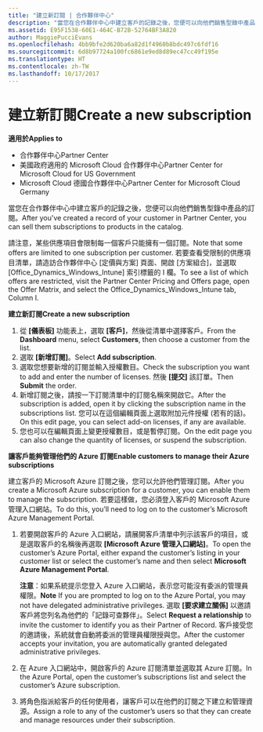 ```yaml
---
title: "建立新訂閱 | 合作夥伴中心"
description: "當您在合作夥伴中心中建立客戶的記錄之後，您便可以向他們銷售型錄中產品的訂閱。"
ms.assetid: E95F1538-60E1-464C-B72B-52764BF3A820
author: MaggiePucciEvans
ms.openlocfilehash: 4bb9bfe2d620ba6a82d1f4960b8bdc497c6fdf16
ms.sourcegitcommit: 6d8b97724a100fc6861e9ed8d89ec47cc49f195e
ms.translationtype: HT
ms.contentlocale: zh-TW
ms.lasthandoff: 10/17/2017
---
```

# <a name="create-a-new-subscription"></a><span data-ttu-id="508b2-103">建立新訂閱</span><span class="sxs-lookup"><span data-stu-id="508b2-103">Create a new subscription</span></span>

**<span data-ttu-id="508b2-104">適用於</span><span class="sxs-lookup"><span data-stu-id="508b2-104">Applies to</span></span>**

-  <span data-ttu-id="508b2-105">合作夥伴中心</span><span class="sxs-lookup"><span data-stu-id="508b2-105">Partner Center</span></span>
-  <span data-ttu-id="508b2-106">美國政府適用的 Microsoft Cloud 合作夥伴中心</span><span class="sxs-lookup"><span data-stu-id="508b2-106">Partner Center for Microsoft Cloud for US Government</span></span>
-  <span data-ttu-id="508b2-107">Microsoft Cloud 德國合作夥伴中心</span><span class="sxs-lookup"><span data-stu-id="508b2-107">Partner Center for Microsoft Cloud Germany</span></span>

<span data-ttu-id="508b2-108">當您在合作夥伴中心中建立客戶的記錄之後，您便可以向他們銷售型錄中產品的訂閱。</span><span class="sxs-lookup"><span data-stu-id="508b2-108">After you've created a record of your customer in Partner Center, you can sell them subscriptions to products in the catalog.</span></span>

<span data-ttu-id="508b2-109">請注意，某些供應項目會限制每一個客戶只能擁有一個訂閱。</span><span class="sxs-lookup"><span data-stu-id="508b2-109">Note that some offers are limited to one subscription per customer.</span></span> <span data-ttu-id="508b2-110">若要查看受限制的供應項目清單，請造訪合作夥伴中心 \[定價與方案\] 頁面、開啟 \[方案組合\]，並選取 \[Office_Dynamics_Windows_Intune\] 索引標籤的 I 欄。</span><span class="sxs-lookup"><span data-stu-id="508b2-110">To see a list of which offers are restricted, visit the Partner Center Pricing and Offers page, open the Offer Matrix, and select the Office_Dynamics_Windows_Intune tab, Column I.</span></span> 


**<span data-ttu-id="508b2-111">建立新訂閱</span><span class="sxs-lookup"><span data-stu-id="508b2-111">Create a new subscription</span></span>**

1.  <span data-ttu-id="508b2-112">從 **\[儀表板\]** 功能表上，選取 **\[客戶\]**，然後從清單中選擇客戶。</span><span class="sxs-lookup"><span data-stu-id="508b2-112">From the **Dashboard** menu, select **Customers**, then choose a customer from the list.</span></span>
2.  <span data-ttu-id="508b2-113">選取 **\[新增訂閱\]**。</span><span class="sxs-lookup"><span data-stu-id="508b2-113">Select **Add subscription**.</span></span>
3.  <span data-ttu-id="508b2-114">選取您想要新增的訂閱並輸入授權數目。</span><span class="sxs-lookup"><span data-stu-id="508b2-114">Check the subscription you want to add and enter the number of licenses.</span></span> <span data-ttu-id="508b2-115">然後 **\[提交\]** 該訂單。</span><span class="sxs-lookup"><span data-stu-id="508b2-115">Then **Submit** the order.</span></span>
4.  <span data-ttu-id="508b2-116">新增訂閱之後，請按一下訂閱清單中的訂閱名稱來開啟它。</span><span class="sxs-lookup"><span data-stu-id="508b2-116">After the subscription is added, open it by clicking the subscription name in the subscriptions list.</span></span> <span data-ttu-id="508b2-117">您可以在這個編輯頁面上選取附加元件授權 (若有的話)。</span><span class="sxs-lookup"><span data-stu-id="508b2-117">On this edit page, you can select add-on licenses, if any are available.</span></span>
5.  <span data-ttu-id="508b2-118">您也可以在編輯頁面上變更授權數目，或是暫停訂閱。</span><span class="sxs-lookup"><span data-stu-id="508b2-118">On the edit page you can also change the quantity of licenses, or suspend the subscription.</span></span>

**<span data-ttu-id="508b2-119">讓客戶能夠管理他們的 Azure 訂閱</span><span class="sxs-lookup"><span data-stu-id="508b2-119">Enable customers to manage their Azure subscriptions</span></span>**

<span data-ttu-id="508b2-120">建立客戶的 Microsoft Azure 訂閱之後，您可以允許他們管理訂閱。</span><span class="sxs-lookup"><span data-stu-id="508b2-120">After you create a Microsoft Azure subscription for a customer, you can enable them to manage the subscription.</span></span> <span data-ttu-id="508b2-121">若要這樣做，您必須登入客戶的 Microsoft Azure 管理入口網站。</span><span class="sxs-lookup"><span data-stu-id="508b2-121">To do this, you’ll need to log on to the customer’s Microsoft Azure Management Portal.</span></span> 

1.  <span data-ttu-id="508b2-122">若要開啟客戶的 Azure 入口網站，請展開客戶清單中列示該客戶的項目，或是選取客戶的名稱後再選取 **\[Microsoft Azure 管理入口網站\]**。</span><span class="sxs-lookup"><span data-stu-id="508b2-122">To open the customer’s Azure Portal, either expand the customer’s listing in your customer list or select the customer’s name and then select **Microsoft Azure Management Portal**.</span></span>
    
    <span data-ttu-id="508b2-123">**注意**：如果系統提示您登入 Azure 入口網站，表示您可能沒有委派的管理員權限。</span><span class="sxs-lookup"><span data-stu-id="508b2-123">**Note**  If you are prompted to log on to the Azure Portal, you may not have delegated administrative privileges.</span></span> <span data-ttu-id="508b2-124">選取 **\[要求建立關係\]** 以邀請客戶將您列名為他們的「記錄可查夥伴」。</span><span class="sxs-lookup"><span data-stu-id="508b2-124">Select **Request a relationship** to invite the customer to identify you as their Partner of Record.</span></span> <span data-ttu-id="508b2-125">客戶接受您的邀請後，系統就會自動將委派的管理員權限授與您。</span><span class="sxs-lookup"><span data-stu-id="508b2-125">After the customer accepts your invitation, you are automatically granted delegated administrative privileges.</span></span> 
2.  <span data-ttu-id="508b2-126">在 Azure 入口網站中，開啟客戶的 Azure 訂閱清單並選取其 Azure 訂閱。</span><span class="sxs-lookup"><span data-stu-id="508b2-126">In the Azure Portal, open the customer’s subscriptions list and select the customer’s Azure subscription.</span></span>
3.  <span data-ttu-id="508b2-127">將角色指派給客戶的任何使用者，讓客戶可以在他們的訂閱之下建立和管理資源。</span><span class="sxs-lookup"><span data-stu-id="508b2-127">Assign a role to any of the customer’s users so that they can create and manage resources under their subscription.</span></span>

 



